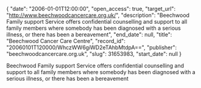 {
  "date": "2006-01-01T12:00:00", 
  "open_access": true, 
  "target_url": "http://www.beechwoodcancercare.org.uk/", 
  "description": "Beechwood Family support Service offers confidential counselling and support to all family members where somebody has been diagnosed with a serious illness, or there has been a bereavement", 
  "end_date": null, 
  "title": "Beechwood Cancer Care Centre", 
  "record_id": "20060101T120000/WhczWW6giWD2eTAhbMtdpA==", 
  "publisher": "beechwoodcancercare.org.uk", 
  "slug": 31653983, 
  "start_date": null
}

Beechwood Family support Service offers confidential counselling and support to all family members where somebody has been diagnosed with a serious illness, or there has been a bereavement